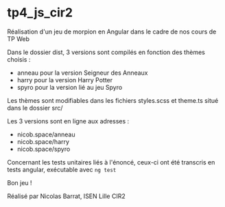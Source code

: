 # tp4_js_cir2
Réalisation d'un jeu de morpion en Angular dans le cadre de nos cours de TP Web

Dans le dossier dist, 3 versions sont compilés en fonction des thèmes choisis :
- anneau pour la version Seigneur des Anneaux
- harry pour la version Harry Potter
- spyro pour la version lié au jeu Spyro

Les thèmes sont modifiables dans les fichiers styles.scss et theme.ts situé dans le dossier src/

Les 3 versions sont en ligne aux adresses :
- nicob.space/anneau
- nicob.space/harry
- nicob.space/spyro

Concernant les tests unitaires liés à l'énoncé, ceux-ci ont été transcris en tests angular, exécutable avec ```ng test```

Bon jeu !

Réalisé par Nicolas Barrat, ISEN Lille CIR2
